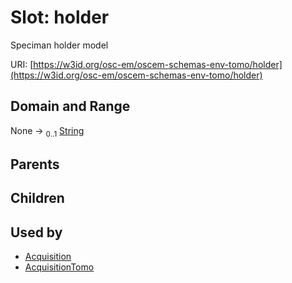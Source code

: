 
# Slot: holder

Speciman holder model

URI: [https://w3id.org/osc-em/oscem-schemas-env-tomo/holder](https://w3id.org/osc-em/oscem-schemas-env-tomo/holder)


## Domain and Range

None &#8594;  <sub>0..1</sub> [String](types/String.md)

## Parents


## Children


## Used by

 * [Acquisition](Acquisition.md)
 * [AcquisitionTomo](AcquisitionTomo.md)
